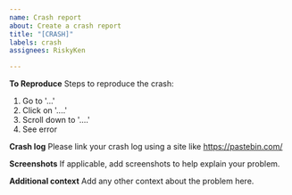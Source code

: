```yaml
---
name: Crash report
about: Create a crash report
title: "[CRASH]"
labels: crash
assignees: RiskyKen

---
```


**To Reproduce**
Steps to reproduce the crash:
1. Go to '...'
2. Click on '....'
3. Scroll down to '....'
4. See error

**Crash log**
Please link your crash log using a site like https://pastebin.com/

**Screenshots**
If applicable, add screenshots to help explain your problem.

**Additional context**
Add any other context about the problem here.
